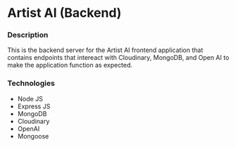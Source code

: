 # Artist AI (Backend)

### Description 

This is the backend server for the Artist AI frontend application that contains endpoints that intereact with Cloudinary, MongoDB, and Open AI to make the application function as expected. 

### Technologies 

- Node JS
- Express JS
- MongoDB
- Cloudinary
- OpenAI
- Mongoose
